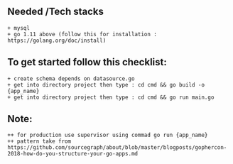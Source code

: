 ## Needed /Tech stacks
    + mysql
    + go 1.11 above (follow this for installation : https://golang.org/doc/install)
    
## To get started follow this checklist:
    + create schema depends on datasource.go
    + get into directory project then type : cd cmd && go build -o {app_name}
    + get into directory project then type : cd cmd && go run main.go

## Note: 
    ++ for production use supervisor using commad go run {app_name}
    ++ pattern take from https://github.com/sourcegraph/about/blob/master/blogposts/gophercon-2018-how-do-you-structure-your-go-apps.md
